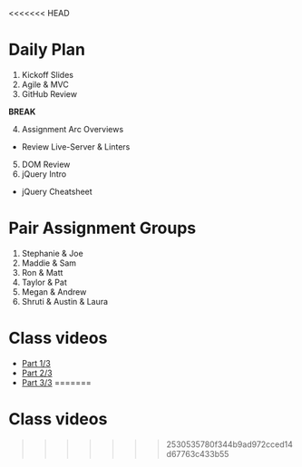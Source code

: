 <<<<<<< HEAD
# Daily Plan
1. Kickoff Slides
2. Agile & MVC
3. GitHub Review

  **BREAK**

4. Assignment Arc Overviews
  - Review Live-Server & Linters
5. DOM Review
6. jQuery Intro
  - jQuery Cheatsheet

# Pair Assignment Groups
1. Stephanie & Joe
2. Maddie & Sam
3. Ron & Matt
4. Taylor & Pat
5. Megan & Andrew
6. Shruti & Austin & Laura

# Class videos
- [Part 1/3](https://youtu.be/1PeJkC_FpKI)
- [Part 2/3](https://youtu.be/12TZAMY7Ouw)
- [Part 3/3](https://youtu.be/xqV3JBqR-8o)
=======


# Class videos
>>>>>>> 2530535780f344b9ad972cced14d67763c433b55
